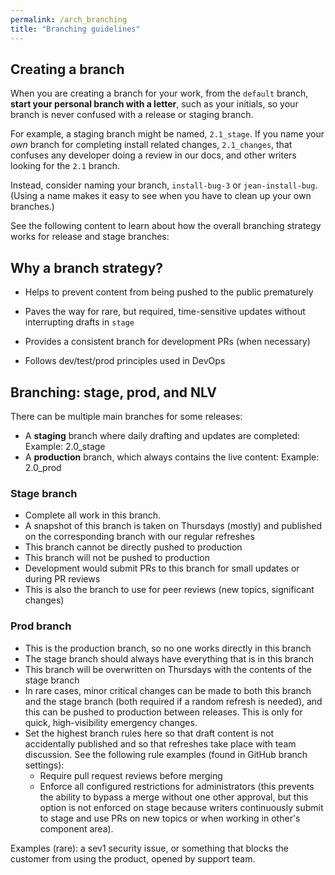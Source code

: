 ```yaml
---
permalink: /arch_branching
title: "Branching guidelines"
---
```


## Creating a branch

When you are creating a branch for your work, from the `default` branch,  **start your personal branch with a letter**, such as your initials, so your branch is never confused with a release or staging branch.

For example, a staging branch might be named, `2.1_stage`. If you name your _own_ branch for completing install related changes, `2.1_changes`, that confuses any developer doing a review in our docs, and other writers looking for the `2.1` branch.

Instead, consider naming your branch, `install-bug-3` or `jean-install-bug`. (Using a name makes it easy to see when you have to clean up your own branches.)

See the following content to learn about how the overall branching strategy works for release and stage branches:

## Why a branch strategy?

- Helps to prevent content from being pushed to the public prematurely

- Paves the way for rare, but required, time-sensitive updates without interrupting drafts in `stage`

- Provides a consistent branch for development PRs (when necessary)

- Follows dev/test/prod principles used in DevOps


## Branching: stage, prod, and NLV 

There can be multiple main branches for some releases: 

  * A **staging** branch where daily drafting and updates are completed: Example: 2.0_stage
  * A **production** branch, which always contains the live content: Example: 2.0_prod

### Stage branch

  * Complete all work in this branch. 
  * A snapshot of this branch is taken on Thursdays (mostly) and published on the corresponding branch with our regular refreshes
  * This branch cannot be directly pushed to production
  * This branch will not be pushed to production
  * Development would submit PRs to this branch for small updates or during PR reviews
  * This is also the branch to use for peer reviews (new topics, significant changes)

### Prod branch

  * This is the production branch, so no one works directly in this branch
  * The stage branch should always have everything that is in this branch
  * This branch will be overwritten on Thursdays with the contents of the stage branch
  * In rare cases, minor critical changes can be made to both this branch and the stage branch (both required if a random refresh is needed), and this can be pushed to production between releases. This is only for quick, high-visibility emergency changes.  
  * Set the highest branch rules here so that draft content is not accidentally published and so that refreshes take place with team discussion. See the following rule examples (found in GitHub branch settings):
    - Require pull request reviews before merging 
    - Enforce all configured restrictions for administrators (this prevents the ability to bypass a merge without one other approval, but this option is not enforced on stage because writers continuously submit to stage and use PRs on new topics or when working in other's component area).
  
Examples (rare): a sev1 security issue, or something that blocks the customer from using the product, opened by support team. 

